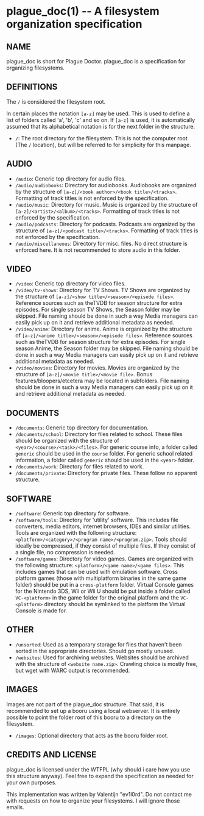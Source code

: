 plague_doc(1) -- A filesystem organization specification
========================================================

## NAME

plague_doc is short for Plague Doctor. plague_doc is a specification for organizing filesystems.

## DEFINITIONS

The `/` is considered the filesystem root.

In certain places the notation `[a-z]` may be used. This is used to define a list of folders called 'a', 'b', 'c' and so on. If `[a-z]` is used, it is automatically assumed that its alphabetical notation is for the next folder in the structure.

* `/`:
  The root directory for the filesystem. This is not the computer root (The `/` location), but will be referred to for simplicity for this manpage.

## AUDIO

* `/audio`:
  Generic top directory for audio files.
* `/audio/audiobooks`:
  Directory for audiobooks. Audiobooks are organized by the structure of `[a-z]/<book author>/<book title>/<tracks>`. Formatting of track titles is not enforced by the specification.
* `/audio/music`:
  Directory for music. Music is organized by the structure of `[a-z]/<artist>/<album>/<tracks>`. Formatting of track titles is not enforced by the specification.
* `/audio/podcasts`:
  Directory for podcasts. Podcasts are organized by the structure of `[a-z]/<podcast title>/<tracks>`. Formatting of track titles is not enforced by the specification.
* `/audio/miscellaneous`:
  Directory for misc. files. No direct structure is enforced here. It is not recommended to store audio in this folder.

## VIDEO

* `/video`:
  Generic top directory for video files.
* `/video/tv-shows`:
  Directory for TV Shows. TV Shows are organized by the structure of `[a-z]/<show title>/<season>/<episode files>`. Reference sources such as theTVDB for season structure for extra episodes. For single season TV Shows, the Season folder may be skipped. File naming should be done in such a way Media managers can easily pick up on it and retrieve additional metadata as needed.
* `/video/anime`:
  Directory for anime. Anime is organized by the structure of `[a-z]/<anime title>/<season>/<episode files>`. Reference sources such as theTVDB for season structure for extra episodes. For single season Anime, the Season folder may be skipped. File naming should be done in such a way Media managers can easily pick up on it and retrieve additional metadata as needed.
* `/video/movies`:
  Directory for movies. Movies are organized by the structure of `[a-z]/<movie title>/<movie file>`. Bonus features/bloopers/etcetera may be located in subfolders. File naming should be done in such a way Media managers can easily pick up on it and retrieve additional metadata as needed.

## DOCUMENTS

* `/documents`:
  Generic top directory for documentation.
* `/documents/school`:
  Directory for files related to school. These files should be organized with the structure of `<year>/<course>/<task>/<files>`. For generic course info, a folder called `generic` should be used in the `course` folder. For generic school related information, a folder called `generic` should be used in the `<year>` folder.
* `/documents/work`:
  Directory for files related to work.
* `/documents/private`:
  Directory for private files. These follow no apparent structure.

## SOFTWARE
* `/software`:
  Generic top directory for software.
* `/software/tools`:
  Directory for 'utility' software. This includes file converters, media editors, internet browsers, IDEs and similar utilities. Tools are organized with the following structure: `<platform>/<category>/<program name>/<program.zip>`. Tools should ideally be compressed, if they consist of multiple files. If they consist of a single file, no compression is needed.
* `/software/games`:
  Directory for video games. Games are organized with the following structure: `<platform>/<game name>/<game files>`. This includes games that can be used with emulation software. Cross platform games (those with multiplatform binaries in the same game folder) should be put in a `cross-platform` folder. Virtual Console games for the Nintendo 3DS, Wii or Wii U should be put inside a folder called `VC-<platform>` in the game folder for the original platform and the `VC-<platform>` directory should be symlinked to the platform the Virtual Console is made for.

## OTHER

* `/unsorted`:
  Used as a temporary storage for files that haven't been sorted in the appropriate directories. Should go mostly unused.
* `/websites`:
  Used for archiving websites. Websites should be archived with the structure of `<website name.zip>`. Crawling choice is mostly free, but wget with WARC output is recommended.

## IMAGES

Images are not part of the plague_doc structure. That said, it is recommended to set up a booru using a local webserver. It is entirely possible to point the folder root of this booru to a directory on the filesystem.

* `/images`:
  Optional directory that acts as the booru folder root.

## CREDITS AND LICENSE

plague_doc is licensed under the WTFPL (why should i care how you use this structure anyway). Feel free to expand the specification as needed for your own purposes. 

This implementation was written by Valentijn "ev1l0rd". Do not contact me with requests on how to organize your filesystems. I will ignore those emails.